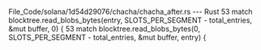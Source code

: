 File_Code/solana/1d54d29076/chacha/chacha_after.rs --- Rust
53         match blocktree.read_blobs_bytes(entry, SLOTS_PER_SEGMENT - total_entries, &mut buffer, 0) {                                                      53         match blocktree.read_blobs_bytes(0, SLOTS_PER_SEGMENT - total_entries, &mut buffer, entry) {


